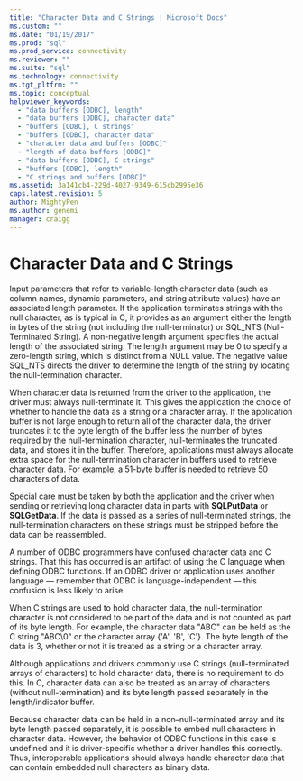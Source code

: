 ```yaml
---
title: "Character Data and C Strings | Microsoft Docs"
ms.custom: ""
ms.date: "01/19/2017"
ms.prod: "sql"
ms.prod_service: connectivity
ms.reviewer: ""
ms.suite: "sql"
ms.technology: connectivity
ms.tgt_pltfrm: ""
ms.topic: conceptual
helpviewer_keywords: 
  - "data buffers [ODBC], length"
  - "data buffers [ODBC], character data"
  - "buffers [ODBC], C strings"
  - "buffers [ODBC], character data"
  - "character data and buffers [ODBC]"
  - "length of data buffers [ODBC]"
  - "data buffers [ODBC], C strings"
  - "buffers [ODBC], length"
  - "C strings and buffers [ODBC]"
ms.assetid: 3a141cb4-229d-4027-9349-615cb2995e36
caps.latest.revision: 5
author: MightyPen
ms.author: genemi
manager: craigg
---
```

# Character Data and C Strings
Input parameters that refer to variable-length character data (such as column names, dynamic parameters, and string attribute values) have an associated length parameter. If the application terminates strings with the null character, as is typical in C, it provides as an argument either the length in bytes of the string (not including the null-terminator) or SQL_NTS (Null-Terminated String). A non-negative length argument specifies the actual length of the associated string. The length argument may be 0 to specify a zero-length string, which is distinct from a NULL value. The negative value SQL_NTS directs the driver to determine the length of the string by locating the null-termination character.  
  
 When character data is returned from the driver to the application, the driver must always null-terminate it. This gives the application the choice of whether to handle the data as a string or a character array. If the application buffer is not large enough to return all of the character data, the driver truncates it to the byte length of the buffer less the number of bytes required by the null-termination character, null-terminates the truncated data, and stores it in the buffer. Therefore, applications must always allocate extra space for the null-termination character in buffers used to retrieve character data. For example, a 51-byte buffer is needed to retrieve 50 characters of data.  
  
 Special care must be taken by both the application and the driver when sending or retrieving long character data in parts with **SQLPutData** or **SQLGetData**. If the data is passed as a series of null-terminated strings, the null-termination characters on these strings must be stripped before the data can be reassembled.  
  
 A number of ODBC programmers have confused character data and C strings. That this has occurred is an artifact of using the C language when defining ODBC functions. If an ODBC driver or application uses another language — remember that ODBC is language-independent — this confusion is less likely to arise.  
  
 When C strings are used to hold character data, the null-termination character is not considered to be part of the data and is not counted as part of its byte length. For example, the character data "ABC" can be held as the C string "ABC\0" or the character array {'A', 'B', 'C'}. The byte length of the data is 3, whether or not it is treated as a string or a character array.  
  
 Although applications and drivers commonly use C strings (null-terminated arrays of characters) to hold character data, there is no requirement to do this. In C, character data can also be treated as an array of characters (without null-termination) and its byte length passed separately in the length/indicator buffer.  
  
 Because character data can be held in a non–null-terminated array and its byte length passed separately, it is possible to embed null characters in character data. However, the behavior of ODBC functions in this case is undefined and it is driver-specific whether a driver handles this correctly. Thus, interoperable applications should always handle character data that can contain embedded null characters as binary data.

